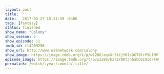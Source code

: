 ```yaml
---
layout: post
title:  ''
date:   2017-03-27 15:31:39 -0400
tags: [fantasy]
status: finished
show_name: "Colony"
show_season: 2
show_episode: 11
imdb_id: tt4209256
show_url: http://www.usanetwork.com/colony
show_image: https://image.tmdb.org/t/p/w1280/aqxXr3tCjY6lsDGT9lrPSLlMVlz.jpg
episode_image: https://image.tmdb.org/t/p/w1280/kZrzrDRtJhhabDSIOIdFFAV9Kv0.jpg
permalink: /watch/:year/:month/:title/
---
```

